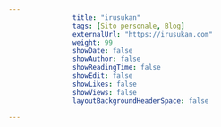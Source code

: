 ---
                title: "irusukan"
                tags: [Sito personale, Blog]
                externalUrl: "https://irusukan.com"
                weight: 99
                showDate: false
                showAuthor: false
                showReadingTime: false
                showEdit: false
                showLikes: false
                showViews: false
                layoutBackgroundHeaderSpace: false
                ---

